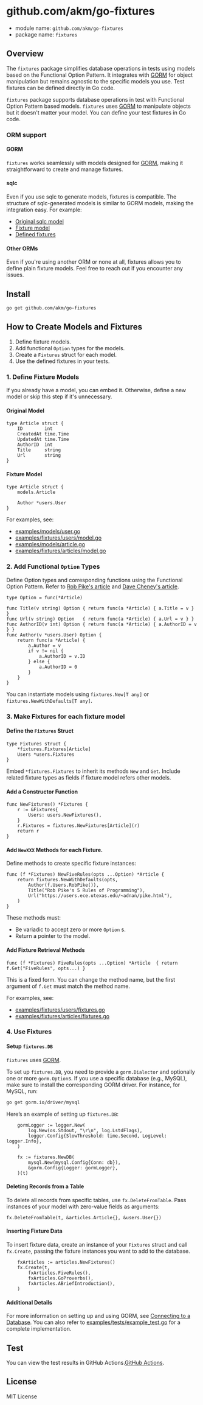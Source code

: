 # github.com/akm/go-fixtures 

- module name: `github.com/akm/go-fixtures`
- package name: `fixtures`

## Overview

The `fixtures` package simplifies database operations in tests using models based on the Functional Option Pattern. It integrates with [GORM](https://gorm.io/) for object manipulation but remains agnostic to the specific models you use. Test fixtures can be defined directly in Go code.

`fixtures` package supports database operations in test with Functional Option Pattern based models.
`fixtures` uses [GORM](https://gorm.io/) to manipulate objects but it doesn't matter your model.
You can define your test fixtures in Go code.

### ORM support

#### GORM

`fixtures` works seamlessly with models designed for [GORM](https://gorm.io/), making it straightforward to create and manage fixtures.


#### sqlc

Even if you use sqlc to generate models, fixtures is compatible. The structure of sqlc-generated models is similar to GORM models, making the integration easy. For example:

- [Original sqlc model](https://github.com/akm/svelte-connect-todo/blob/9e77fa3d0ae1777ab23c2ba4753ff4bd541f44ed/backends/biz/models/models.go#L63-L69)
- [Fixture model](https://github.com/akm/svelte-connect-todo/blob/9e77fa3d0ae1777ab23c2ba4753ff4bd541f44ed/backends/biz/fixtures/tasks/model.go)
- [Defined fixtures](https://github.com/akm/svelte-connect-todo/blob/9e77fa3d0ae1777ab23c2ba4753ff4bd541f44ed/backends/biz/fixtures/tasks/fixtures.go)

#### Other ORMs

Even if you're using another ORM or none at all, fixtures allows you to define plain fixture models. Feel free to reach out if you encounter any issues.

## Install

```sh
go get github.com/akm/go-fixtures
```

## How to Create Models and Fixtures

1. Define fixture models.
1. Add functional `Option` types for the models.
1. Create a `Fixtures` struct for each model.
1. Use the defined fixtures in your tests.

### 1. Define Fixture Models

If you already have a model, you can embed it. Otherwise, define a new model or skip this step if it's unnecessary.

#### Original Model

```golang
type Article struct {
	ID        int
	CreatedAt time.Time
	UpdatedAt time.Time
	AuthorID  int
	Title     string
	Url       string
}
```

#### Fixture Model

```golang
type Article struct {
	models.Article

	Author *users.User
}
```

For examples, see:

- [examples/models/user.go](./examples/models/user.go)
- [examples/fixtures/users/model.go](./examples/fixtures/users/model.go)
- [examples/models/article.go](./examples/models/article.go)
- [examples/fixtures/articles/model.go](examples/fixtures/articles/model.go)

### 2. Add Functional `Option` Types

Define Option types and corresponding functions using the Functional Option Pattern. Refer to [Rob Pike's article](https://commandcenter.blogspot.com/2014/01/self-referential-functions-and-design.html) and [Dave Cheney's article](https://dave.cheney.net/2014/10/17/functional-options-for-friendly-apis).

```golang
type Option = func(*Article)

func Title(v string) Option { return func(a *Article) { a.Title = v } }
func Url(v string) Option   { return func(a *Article) { a.Url = v } }
func AuthorID(v int) Option { return func(a *Article) { a.AuthorID = v } }
func Author(v *users.User) Option {
	return func(a *Article) {
		a.Author = v
		if v != nil {
			a.AuthorID = v.ID
		} else {
			a.AuthorID = 0
		}
	}
}
```

You can instantiate models using `fixtures.New[T any]` or `fixtures.NewWithDefaults[T any]`.

### 3. Make Fixtures for each fixture model

#### Define the `Fixtures` Struct

```golang
type Fixtures struct {
	*fixtures.Fixtures[Article]
	Users *users.Fixtures
}
```

Embed `*fixtures.Fixtures` to inherit its methods `New` and `Get`.
Include related fixture types as fields if fixture model refers other models.

#### Add a Constructor Function

```golang
func NewFixtures() *Fixtures {
	r := &Fixtures{
		Users: users.NewFixtures(),
	}
	r.Fixtures = fixtures.NewFixtures[Article](r)
	return r
}
```

#### Add `NewXXX` Methods for each Fixture.

Define methods to create specific fixture instances:

```
func (f *Fixtures) NewFiveRules(opts ...Option) *Article {
	return fixtures.NewWithDefaults(opts,
		Author(f.Users.RobPike()),
		Title("Rob Pike's 5 Rules of Programming"),
		Url("https://users.ece.utexas.edu/~adnan/pike.html"),
	)
}
```

These methods must:

- Be variadic to accept zero or more `Option` s.
- Return a pointer to the model.


#### Add Fixture Retrieval Methods

```
func (f *Fixtures) FiveRules(opts ...Option) *Article  { return f.Get("FiveRules", opts...) }
```

This is a fixed form. You can change the method name, but the first argument of `f.Get` must match the method name.


For examples, see:
- [examples/fixtures/users/fixtures.go](./examples/fixtures/users/fixtures.go)
- [examples/fixtures/articles/fixtures.go](./examples/fixtures/articles/fixtures.go)

### 4. Use Fixtures

#### Setup `fixtures.DB`

`fixtures` uses [GORM](https://gorm.io).

To set up `fixtures.DB`, you need to provide a `gorm.Dialector` and optionally one or more `gorm.Option`s. If you use a specific database (e.g., MySQL), make sure to install the corresponding GORM driver. For instance, for MySQL, run:

```sh
go get gorm.io/driver/mysql
```

Here’s an example of setting up `fixtures.DB`:

```golang
	gormLogger := logger.New(
		log.New(os.Stdout, "\r\n", log.LstdFlags),
		logger.Config{SlowThreshold: time.Second, LogLevel: logger.Info},
	)

	fx := fixtures.NewDB(
		mysql.New(mysql.Config{Conn: db}),
		&gorm.Config{Logger: gormLogger},
	)(t)
```

#### Deleting Records from a Table

To delete all records from specific tables, use `fx.DeleteFromTable`. Pass instances of your model with zero-value fields as arguments:

```golang
fx.DeleteFromTable(t, &articles.Article{}, &users.User{})
```


#### Inserting Fixture Data

To insert fixture data, create an instance of your `Fixtures` struct and call `fx.Create`, passing the fixture instances you want to add to the database.


```golang
	fxArticles := articles.NewFixtures()
	fx.Create(t,
		fxArticles.FiveRules(),
		fxArticles.GoProverbs(),
		fxArticles.ABriefIntroduction(),
	)
```

#### Additional Details

For more information on setting up and using GORM, see [Connecting to a Database](https://gorm.io/docs/connecting_to_the_database.html). You can also refer to [examples/tests/example_test.go](./examples/tests/example_test.go) for a complete implementation.

## Test

You can view the test results in GitHub Actions.[GitHub Actions](https://github.com/akm/go-fixtures/actions).

## License

MIT License
